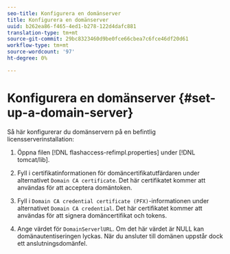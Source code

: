 ```yaml
---
seo-title: Konfigurera en domänserver
title: Konfigurera en domänserver
uuid: b262ea86-f465-4ed1-b278-122d4dafc881
translation-type: tm+mt
source-git-commit: 29bc8323460d9be0fce66cbea7c6fce46df20d61
workflow-type: tm+mt
source-wordcount: '97'
ht-degree: 0%

---
```



# Konfigurera en domänserver {#set-up-a-domain-server}

Så här konfigurerar du domänservern på en befintlig licensserverinstallation:

1. Öppna filen [!DNL flashaccess-refimpl.properties] under [!DNL tomcat/lib].

1. Fyll i certifikatinformationen för domäncertifikatutfärdaren under alternativet `Domain CA certificate`. Det här certifikatet kommer att användas för att acceptera domäntoken.
1. Fyll i `Domain CA credential certificate (PFX)`-informationen under alternativet `Domain CA credential`. Det här certifikatet kommer att användas för att signera domäncertifikat och tokens.

1. Ange värdet för `DomainServerlURL`. Om det här värdet är NULL kan domänautentiseringen lyckas. När du ansluter till domänen uppstår dock ett anslutningsdomänfel.

